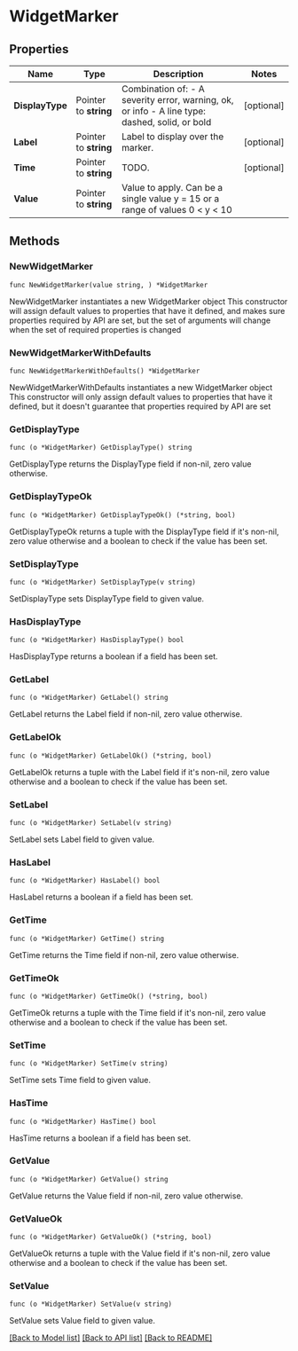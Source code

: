 # WidgetMarker

## Properties

Name | Type | Description | Notes
------------ | ------------- | ------------- | -------------
**DisplayType** | Pointer to **string** | Combination of:   - A severity error, warning, ok, or info   - A line type: dashed, solid, or bold  | [optional] 
**Label** | Pointer to **string** | Label to display over the marker. | [optional] 
**Time** | Pointer to **string** | TODO. | [optional] 
**Value** | Pointer to **string** | Value to apply. Can be a single value y &#x3D; 15 or a range of values 0 &lt; y &lt; 10 | 

## Methods

### NewWidgetMarker

`func NewWidgetMarker(value string, ) *WidgetMarker`

NewWidgetMarker instantiates a new WidgetMarker object
This constructor will assign default values to properties that have it defined,
and makes sure properties required by API are set, but the set of arguments
will change when the set of required properties is changed

### NewWidgetMarkerWithDefaults

`func NewWidgetMarkerWithDefaults() *WidgetMarker`

NewWidgetMarkerWithDefaults instantiates a new WidgetMarker object
This constructor will only assign default values to properties that have it defined,
but it doesn't guarantee that properties required by API are set

### GetDisplayType

`func (o *WidgetMarker) GetDisplayType() string`

GetDisplayType returns the DisplayType field if non-nil, zero value otherwise.

### GetDisplayTypeOk

`func (o *WidgetMarker) GetDisplayTypeOk() (*string, bool)`

GetDisplayTypeOk returns a tuple with the DisplayType field if it's non-nil, zero value otherwise
and a boolean to check if the value has been set.

### SetDisplayType

`func (o *WidgetMarker) SetDisplayType(v string)`

SetDisplayType sets DisplayType field to given value.

### HasDisplayType

`func (o *WidgetMarker) HasDisplayType() bool`

HasDisplayType returns a boolean if a field has been set.

### GetLabel

`func (o *WidgetMarker) GetLabel() string`

GetLabel returns the Label field if non-nil, zero value otherwise.

### GetLabelOk

`func (o *WidgetMarker) GetLabelOk() (*string, bool)`

GetLabelOk returns a tuple with the Label field if it's non-nil, zero value otherwise
and a boolean to check if the value has been set.

### SetLabel

`func (o *WidgetMarker) SetLabel(v string)`

SetLabel sets Label field to given value.

### HasLabel

`func (o *WidgetMarker) HasLabel() bool`

HasLabel returns a boolean if a field has been set.

### GetTime

`func (o *WidgetMarker) GetTime() string`

GetTime returns the Time field if non-nil, zero value otherwise.

### GetTimeOk

`func (o *WidgetMarker) GetTimeOk() (*string, bool)`

GetTimeOk returns a tuple with the Time field if it's non-nil, zero value otherwise
and a boolean to check if the value has been set.

### SetTime

`func (o *WidgetMarker) SetTime(v string)`

SetTime sets Time field to given value.

### HasTime

`func (o *WidgetMarker) HasTime() bool`

HasTime returns a boolean if a field has been set.

### GetValue

`func (o *WidgetMarker) GetValue() string`

GetValue returns the Value field if non-nil, zero value otherwise.

### GetValueOk

`func (o *WidgetMarker) GetValueOk() (*string, bool)`

GetValueOk returns a tuple with the Value field if it's non-nil, zero value otherwise
and a boolean to check if the value has been set.

### SetValue

`func (o *WidgetMarker) SetValue(v string)`

SetValue sets Value field to given value.



[[Back to Model list]](../README.md#documentation-for-models) [[Back to API list]](../README.md#documentation-for-api-endpoints) [[Back to README]](../README.md)


